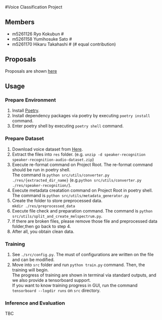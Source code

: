 #Voice Classification Project

## Members
- m5261126 Ryo Kokubun #
- m5261158 Yumihosuke Sato #
- m5261170 Hikaru Takahashi #
(# equal contribution)

## Proposals
Proposals are shown [here](./docs/proposal.md)


## Usage

### Prepare Environment
1. Install [Poetry](https://python-poetry.org/docs/).
1. Install dependency packages via poetry by executing `poetry install` command.
1. Enter poetry shell by executing `poetry shell` command.

### Prepare Dataset
1. Download voice dataset from [Here](https://www.kaggle.com/datasets/vjcalling/speaker-recognition-audio-dataset).
1. Extract the files into `res` folder. (e.g. `unzip -d speaker-recognition speaker-recognition-audio-dataset.zip`)
1. Execute re-format command on Project Root. The re-format command should be run in poetry shell.   
  The command is `python src/utils/converter.py ./res/{extracted_dir_name}` (e.g.`python src/utils/converter.py ./res/speaker-recognition/`).
1. Execute metadata creatation command on Project Root in poetry shell. The command is `python src/utils/metadata_generator.py`
1. Create the folder to store preprocessed data.  
  `mkdir ./res/preprocessed_data`
1. Execute file check and preparation command. The command is `python src/utils/split_and_create_melspectrum.py`. 
1. If there are broken files, please remove those file and preprocessed data folder,then go back to step 4.
1. After all, you obtain clean data.

### Training
1. See `./src/config.py`. The must of configurations are written on the file and can be modified.
1. Move into `src` folder and run `python train.py` command. Then, the training will begin.  
  The progress of training are shown in terminal via standard outputs, and we also provide a tensorboard support.   
  If you want to know training progress in GUI, run the command `tensorboard --logdir runs` on `src` directory.  

### Inference and Evaluation
TBC
